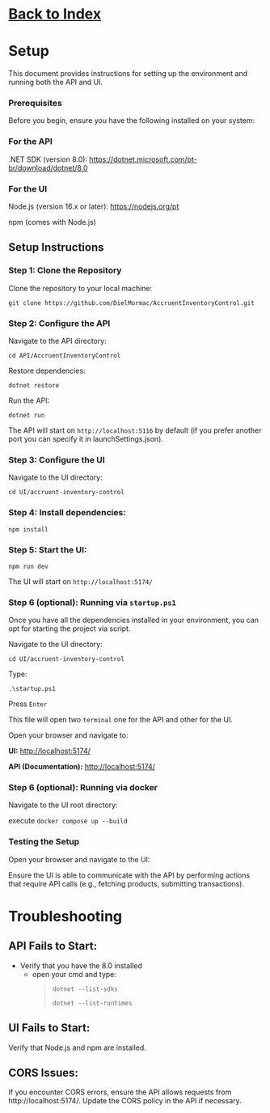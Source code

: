 # [Back to Index](../Index.md)

# Setup

This document provides instructions for setting up the environment and running both the API and UI.

### Prerequisites
Before you begin, ensure you have the following installed on your system:

### For the API
.NET SDK (version 8.0): https://dotnet.microsoft.com/pt-br/download/dotnet/8.0

### For the UI
Node.js (version 16.x or later): https://nodejs.org/pt

npm (comes with Node.js)

## Setup Instructions

### Step 1: Clone the Repository
Clone the repository to your local machine:

`git clone https://github.com/DielMormac/AccruentInventoryControl.git`

### Step 2: Configure the API

Navigate to the API directory:

`cd API/AccruentInventoryControl`

Restore dependencies:

`dotnet restore`

Run the API:

`dotnet run`

The API will start on `http://localhost:5116` by default (if you prefer another port you can specify it in launchSettings.json).

### Step 3: Configure the UI

Navigate to the UI directory:

`cd UI/accruent-inventory-control`

### Step 4: Install dependencies:

`npm install`

### Step 5: Start the UI:

`npm run dev`

The UI will start on `http://localhost:5174/`

### Step 6 (optional): Running via `startup.ps1`

Once you have all the dependencies installed in your environment, you can opt for starting the project via script.

Navigate to the UI directory:

`cd UI/accruent-inventory-control`

Type:

`.\startup.ps1`

Press `Enter`

This file will open two `terminal` one for the API and other for the UI.

Open your browser and navigate to: 

**UI:** [http://localhost:5174/](http://localhost:5173/)

**API (Documentation):** [http://localhost:5174/](http://localhost:5116/swagger/index.html)

### Step 6 (optional): Running via docker

Navigate to the UI root directory:

execute `docker compose up --build`

### Testing the Setup

Open your browser and navigate to the UI:

Ensure the UI is able to communicate with the API by performing actions that require API calls (e.g., fetching products, submitting transactions).

# Troubleshooting

## API Fails to Start:

- Verify that you have the 8.0 installed
  - open your cmd and type:
    >`dotnet --list-sdks`
    >
    >`dotnet --list-runtimes`

## UI Fails to Start:
Verify that Node.js and npm are installed.

## CORS Issues:
If you encounter CORS errors, ensure the API allows requests from http://localhost:5174/. Update the CORS policy in the API if necessary.
